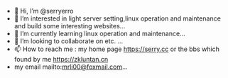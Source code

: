 - 👋 Hi, I’m @serryerro
- 👀 I’m interested in light server setting,linux operation and maintenance and build some interesting websites...
- 🌱 I’m currently learning linux operation and maintenance...
- 💞️ I’m looking to collaborate on etc. ...
- 📫 How to reach me : my home page https://serry.cc or the bbs which found by me https://zkluntan.cn 
- my email mailto:mrli00@foxmail.com...

<!---
serryerro/serryerro is a ✨ special ✨ repository because its `README.md` (this file) appears on your GitHub profile.
You can click the Preview link to take a look at your changes.
--->
